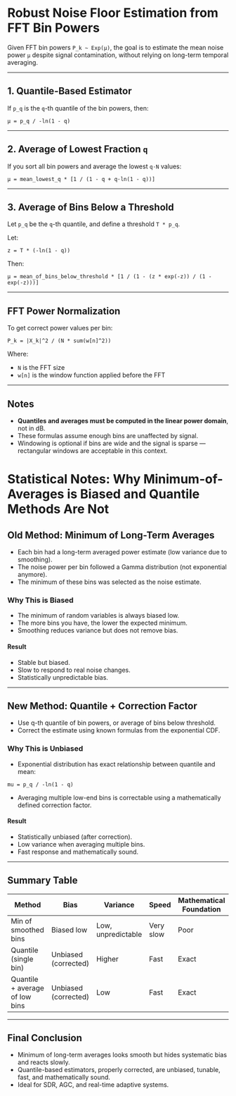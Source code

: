 # Robust Noise Floor Estimation from FFT Bin Powers

Given FFT bin powers `P_k ~ Exp(μ)`, the goal is to estimate the mean noise power `μ` despite signal contamination, without relying on long-term temporal averaging.

---

## 1. Quantile-Based Estimator

If `p_q` is the `q`-th quantile of the bin powers, then:

`μ = p_q / -ln(1 - q)`

---

## 2. Average of Lowest Fraction `q`

If you sort all bin powers and average the lowest `q·N` values:

`μ = mean_lowest_q * [1 / (1 - q + q·ln(1 - q))]`

---

## 3. Average of Bins Below a Threshold

Let `p_q` be the `q`-th quantile, and define a threshold `T * p_q`.

Let:

`z = T * (-ln(1 - q))`

Then:

`μ = mean_of_bins_below_threshold * [1 / (1 - (z * exp(-z)) / (1 - exp(-z)))]`

---

## FFT Power Normalization

To get correct power values per bin:

`P_k = |X_k|^2 / (N * sum(w[n]^2))`

Where:
- `N` is the FFT size
- `w[n]` is the window function applied before the FFT

---

## Notes

- **Quantiles and averages must be computed in the linear power domain**, not in dB.
- These formulas assume enough bins are unaffected by signal.
- Windowing is optional if bins are wide and the signal is sparse — rectangular windows are acceptable in this context.


# Statistical Notes: Why Minimum-of-Averages is Biased and Quantile Methods Are Not

## Old Method: Minimum of Long-Term Averages

- Each bin had a long-term averaged power estimate (low variance due to smoothing).
- The noise power per bin followed a Gamma distribution (not exponential anymore).
- The minimum of these bins was selected as the noise estimate.

### Why This is Biased

- The minimum of random variables is always biased low.
- The more bins you have, the lower the expected minimum.
- Smoothing reduces variance but does not remove bias.

#### Result
- Stable but biased.
- Slow to respond to real noise changes.
- Statistically unpredictable bias.

---

## New Method: Quantile + Correction Factor

- Use q-th quantile of bin powers, or average of bins below threshold.
- Correct the estimate using known formulas from the exponential CDF.

### Why This is Unbiased

- Exponential distribution has exact relationship between quantile and mean:

```
mu = p_q / -ln(1 - q)
```

- Averaging multiple low-end bins is correctable using a mathematically defined correction factor.

#### Result
- Statistically unbiased (after correction).
- Low variance when averaging multiple bins.
- Fast response and mathematically sound.

---

## Summary Table

| Method                   | Bias               | Variance         | Speed     | Mathematical Foundation |
|--------------------------|--------------------|------------------|-----------|-------------------------|
| Min of smoothed bins     | Biased low          | Low, unpredictable | Very slow | Poor |
| Quantile (single bin)    | Unbiased (corrected)| Higher           | Fast      | Exact |
| Quantile + average of low bins | Unbiased (corrected) | Low | Fast | Exact |

---

## Final Conclusion

- Minimum of long-term averages looks smooth but hides systematic bias and reacts slowly.
- Quantile-based estimators, properly corrected, are unbiased, tunable, fast, and mathematically sound.
- Ideal for SDR, AGC, and real-time adaptive systems.
